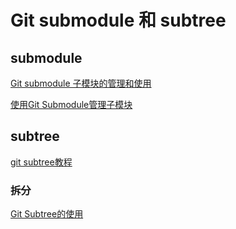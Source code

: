 # Git submodule 和 subtree

## submodule

[Git submodule 子模块的管理和使用](https://www.jianshu.com/p/9000cd49822c)

[使用Git Submodule管理子模块](https://segmentfault.com/a/1190000003076028)

## subtree

[git subtree教程](https://segmentfault.com/a/1190000012002151)

### 拆分

[Git Subtree的使用](https://www.jianshu.com/p/3096069e9b72)

